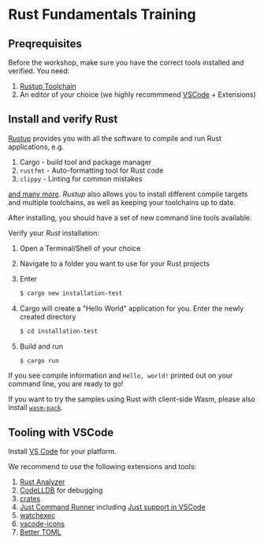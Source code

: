 # Rust Fundamentals Training

## Preqrequisites

Before the workshop, make sure you have the correct tools installed and verified. You need:

1. [Rustup Toolchain](https://rustup.rs/)
2. An editor of your choice (we highly recommmend [VSCode](https://code.visualstudio.com/) + Extensions)

## Install and verify Rust

[Rustup](https://rustup.rs) provides you with all the software to compile and run Rust applications, e.g.

1. Cargo - build tool and package manager
2. `rustfmt` - Auto-formatting tool for Rust code
3. `clippy` - Linting for common mistakes

[and many more](https://rust-lang.github.io/rustup-components-history/). *Rustup* also allows you to install different compile targets and multiple toolchains, as well as keeping your toolchains up to date.

After installing, you should have a set of new command line tools available. 

Verify your *Rust* installation:

1. Open a Terminal/Shell of your choice
2. Navigate to a folder you want to use for your Rust projects
3. Enter

    ```bash
    $ cargo new installation-test
    ```

4. Cargo will create a "Hello World" application for you. Enter the newly created directory

    ```bash
    $ cd installation-test
    ```

5. Build and run

    ```bash
    $ cargo run
    ```

If you see compile information and `Hello, world!` printed out on your command line, you are ready to go!

If you want to try the samples using Rust with client-side Wasm, please also install [`wasm-pack`](https://rustwasm.github.io/wasm-pack/installer/).

## Tooling with VSCode

Install [VS Code](https://code.visualstudio.com) for your platform.

We recommend to use the following extensions and tools:

1. [Rust Analyzer](https://marketplace.visualstudio.com/items?itemName=matklad.rust-analyzer)
2. [CodeLLDB](https://marketplace.visualstudio.com/items?itemName=vadimcn.vscode-lldb) for debugging
3. [crates](https://marketplace.visualstudio.com/items?itemName=serayuzgur.crates)
4. [Just Command Runner](https://github.com/casey/just) including [Just support in VSCode](https://marketplace.visualstudio.com/items?itemName=skellock.just)
5. [watchexec](https://watchexec.github.io/)
6. [vscode-icons](https://marketplace.visualstudio.com/items?itemName=vscode-icons-team.vscode-icons)
7. [Better TOML](https://marketplace.visualstudio.com/items?itemName=bungcip.better-toml)
